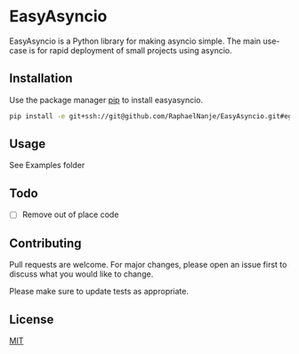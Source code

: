 # EasyAsyncio

EasyAsyncio is a Python library for making asyncio simple. The main
use-case is for rapid deployment of small projects using asyncio.

## Installation

Use the package manager [pip](https://pip.pypa.io/en/stable/) to install
easyasyncio.

```bash
pip install -e git+ssh://git@github.com/RaphaelNanje/EasyAsyncio.git#egg=easyasyncio
```

## Usage

See Examples folder

## Todo

- [ ] Remove out of place code

## Contributing
Pull requests are welcome. For major changes, please open an issue first to discuss what you would like to change.

Please make sure to update tests as appropriate.

## License
[MIT](https://choosealicense.com/licenses/mit/)